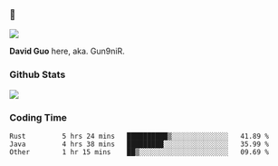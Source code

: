 ### 👋

![](https://komarev.com/ghpvc/?username=Gun9niR&label=Total+Views)

**David Guo** here, aka. Gun9niR.

### Github Stats

<img src="https://github-readme-stats.vercel.app/api?username=Gun9niR&count_private=true&show_icons=true&theme=vue-dark&hide_title=true">

### Coding Time

<!--START_SECTION:waka-->

```text
Rust         5 hrs 24 mins   ██████████▒░░░░░░░░░░░░░░   41.89 %
Java         4 hrs 38 mins   █████████░░░░░░░░░░░░░░░░   35.99 %
Other        1 hr 15 mins    ██▒░░░░░░░░░░░░░░░░░░░░░░   09.69 %
```

<!--END_SECTION:waka-->
